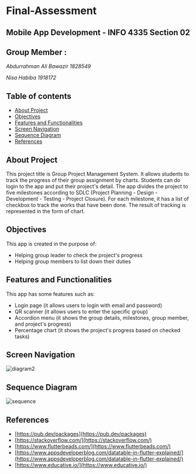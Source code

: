 # Final-Assessment
## Mobile App Development - INFO 4335 Section 02


## Group Member :
*Abdurrahman Ali Bawazir 1828549*

*Nisa Habiba 1918172*

## Table of contents
* [About Project](#About-Project)
* [Objectives](#Objectives)
* [Features and Functionalities](#Features-and-Functionalities)
* [Screen Navigation](#Screen-Navigation)
* [Sequence Diagram](#Sequence-Diagram)
* [References](#References)

## About Project
This project title is Group Project Management System. It allows students to track the progress of their group assignment by charts. Students can do login to the app and put their project's detail. The app divides the project to five milestones according to SDLC (Project Planning - Design - Development - Testing - Project Closure). For each milestone, it has a list of checkbox to track the works that have been done. The result of tracking is represented in the form of chart.

## Objectives
This app is created in the purpose of:
* Helping group leader to check the project's progress
* Helping group members to list down their duties

## Features and Functionalities
This app has some features such as:
* Login page (it allows users to login with email and password)
* QR scanner (it allows users to enter the specific group)
* Accordion menu (it shows the group details, milestones, group member, and project's progress)
* Percentage chart (it shows the project's progress based on checked tasks)

## Screen Navigation
![diagram2](https://user-images.githubusercontent.com/75247365/216493445-1d087ddb-f74a-48f4-8165-52ef79e6a4af.jpeg)

## Sequence Diagram
![sequence](https://user-images.githubusercontent.com/75247365/216248088-c05b20b4-d376-4904-8d1e-4e15580d17fd.jpeg)

## References

* [https://pub.dev/packages](https://pub.dev/packages)
* [https://stackoverflow.com/](https://stackoverflow.com/)
* [https://www.flutterbeads.com/](https://www.flutterbeads.com/)
* [https://www.appsdeveloperblog.com/datatable-in-flutter-explained/](https://www.appsdeveloperblog.com/datatable-in-flutter-explained/)
* [https://www.educative.io/](https://www.educative.io/)
